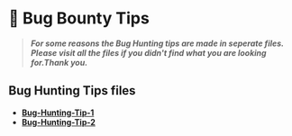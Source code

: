# 📕 Bug Bounty Tips
> ***For some reasons the Bug Hunting tips are made in seperate files. Please visit all the files if you didn't find what you are looking for.Thank you.***
## Bug Hunting Tips files
- **[Bug-Hunting-Tip-1](tip-file-1.md)**
- **[Bug-Hunting-Tip-2](tip-file-2.md)**
